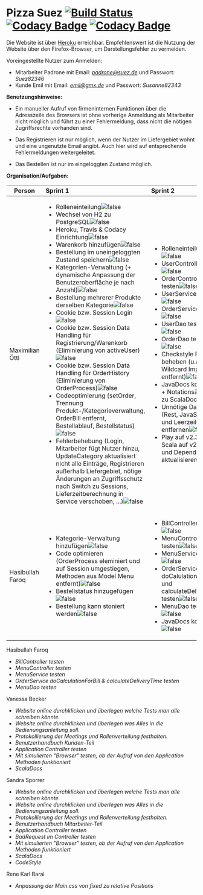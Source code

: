 # Pizza Suez [![Build Status](https://travis-ci.org/swenib/grp1B-pizza.svg?branch=master)](https://travis-ci.org/swenib/grp1B-pizza) [![Codacy Badge](https://api.codacy.com/project/badge/Coverage/b94b30622e2d49a9b194287064d25cdc)](https://www.codacy.com/app/maximilianoe/grp1B-pizza?utm_source=github.com&amp;utm_medium=referral&amp;utm_content=swenib/grp1B-pizza&amp;utm_campaign=Badge_Coverage) [![Codacy Badge](https://api.codacy.com/project/badge/Grade/b94b30622e2d49a9b194287064d25cdc)](https://www.codacy.com/app/maximilianoe/grp1B-pizza?utm_source=github.com&amp;utm_medium=referral&amp;utm_content=swenib/grp1B-pizza&amp;utm_campaign=Badge_Grade)

Die Website ist über [Heroku](http://grp1b-pizza.herokuapp.com/) erreichbar. Empfehlenswert ist die Nutzung der Website über den Firefox-Browser, um Darstellungsfehler zu vermeiden.

Voreingestellte Nutzer zum Anmelden:

* Mitarbeiter Padrone mit Email: *padrone@suez.de* und Passwort: *Suez82346*
* Kunde Emil mit Email: *emil@gmx.de* und Passwort: *Susanne82343*


**Benutzungshinweise:**

* Ein manueller Aufruf von firmeninternen Funktionen über die Adresszeile des Browsers ist ohne vorherige Anmeldung als Mitarbeiter nicht möglich und führt zu einer Fehlermeldung, dass nicht die nötigen Zugriffsrechte vorhanden sind.

* Das Registrieren ist nur möglich, wenn der Nutzer im Liefergebiet wohnt und eine ungenutzte Email angibt. Auch hier wird auf entsprechende Fehlermeldungen weitergeleitet.

* Das Bestellen ist nur im eingeloggten Zustand möglich.


**Organisation/Aufgaben:**

|    Person             | Sprint 1 | Sprint 2 |
| --------------------- | :-------- | :-------- |
| Maximilian Öttl       | <ul><li>Rolleneinteilung![false](https://cdn0.iconfinder.com/data/icons/small-n-flat/24/678134-sign-check-24.png)</li><li>Wechsel von H2 zu PostgreSQL![false](https://cdn0.iconfinder.com/data/icons/small-n-flat/24/678134-sign-check-24.png)</li><li>Heroku, Travis & Codacy Einrichtung![false](https://cdn0.iconfinder.com/data/icons/small-n-flat/24/678134-sign-check-24.png)</li><li>Warenkorb hinzufügen![false](https://cdn0.iconfinder.com/data/icons/small-n-flat/24/678134-sign-check-24.png)</li><li>Bestellung im uneingeloggten Zustand speichern![false](https://cdn0.iconfinder.com/data/icons/small-n-flat/24/678134-sign-check-24.png)</li><li>Kategorien-Verwaltung (+ dynamische Anpassung der Benutzeroberfläche je nach Anzahl)![false](https://cdn0.iconfinder.com/data/icons/small-n-flat/24/678134-sign-check-24.png)</li><li>Bestellung mehrerer Produkte derselben Kategorie![false](https://cdn0.iconfinder.com/data/icons/small-n-flat/24/678134-sign-check-24.png)</li><li>Cookie bzw. Session Login![false](https://cdn0.iconfinder.com/data/icons/small-n-flat/24/678134-sign-check-24.png)</li><li>Cookie bzw. Session Data Handling für Registrierung/Warenkorb (Eliminierung von activeUser)![false](https://cdn0.iconfinder.com/data/icons/small-n-flat/24/678134-sign-check-24.png)</li><li>Cookie bzw. Session Data Handling für OrderHistory (Eliminierung von OrderProcess)![false](https://cdn0.iconfinder.com/data/icons/small-n-flat/24/678134-sign-check-24.png)</li><li>Codeoptimierung (setOrder, Trennung Produkt-/Kategorieverwaltung, OrderBill entfernt, Bestellablauf, Bestellstatus)![false](https://cdn0.iconfinder.com/data/icons/small-n-flat/24/678134-sign-check-24.png)</li><li>Fehlerbehebung (Login, Mitarbeiter fügt Nutzer hinzu, UpdateCategory aktualisiert nicht alle Einträge, Registrieren außerhalb Liefergebiet, nötige Änderungen an Zugriffsschutz nach Switch zu Sessions, Lieferzeitberechnung in Service verschoben, ...)![false](https://cdn0.iconfinder.com/data/icons/small-n-flat/24/678134-sign-check-24.png)</li></ul> | <ul><li>Rolleneinteilung![false](https://cdn0.iconfinder.com/data/icons/small-n-flat/24/678134-sign-check-24.png)</li><li>UserController testen![false](https://cdn0.iconfinder.com/data/icons/small-n-flat/24/678134-sign-check-24.png)</li><li>OrderController testen![false](https://cdn0.iconfinder.com/data/icons/small-n-flat/24/678134-sign-check-24.png)</li><li>UserService testen![false](https://cdn0.iconfinder.com/data/icons/small-n-flat/24/678134-sign-check-24.png)</li><li>OrderService testen![false](https://cdn0.iconfinder.com/data/icons/small-n-flat/24/678134-sign-check-24.png)</li><li>UserDao testen![false](https://cdn0.iconfinder.com/data/icons/small-n-flat/24/678134-sign-check-24.png)</li><li>OrderDao testen![false](https://cdn0.iconfinder.com/data/icons/small-n-flat/24/678134-sign-check-24.png)</li><li>Checkstyle Fehler beheben (u.a. Wildcard Imports entfernt)![false](https://cdn0.iconfinder.com/data/icons/small-n-flat/24/678134-sign-check-24.png)</li><li>JavaDocs korrigieren + Notationsänderung zu ScalaDocs![false](https://cdn0.iconfinder.com/data/icons/small-n-flat/24/678134-sign-check-24.png)</li><li>Unnötige Dateien (Rest, JavaScript) und Leerzeilen entfernen![false](https://cdn0.iconfinder.com/data/icons/small-n-flat/24/678134-sign-check-24.png)</li><li>Play auf v2.3.10, Scala auf v2.11.11 und Dependencies aktualisieren![false](https://cdn0.iconfinder.com/data/icons/small-n-flat/24/678134-sign-check-24.png)</li></ul>
| Hasibullah Faroq      | <ul><li>Kategorie-Verwaltung hinzufügen![false](https://cdn0.iconfinder.com/data/icons/small-n-flat/24/678134-sign-check-24.png)</li><li>Code optimieren (OrderProcess eleminiert und auf Session umgestiegen, Methoden aus Model Menu entfernt)![false](https://cdn0.iconfinder.com/data/icons/small-n-flat/24/678134-sign-check-24.png)</li><li>Bestellstatus hinzugefügen![false](https://cdn0.iconfinder.com/data/icons/small-n-flat/24/678134-sign-check-24.png)</li><li>Bestellung kann stoniert werden![false](https://cdn0.iconfinder.com/data/icons/small-n-flat/24/678134-sign-check-24.png)| <ul><li>BillController testen![false](https://cdn0.iconfinder.com/data/icons/small-n-flat/24/678134-sign-check-24.png)</li><li>MenuController testen![false](https://cdn0.iconfinder.com/data/icons/small-n-flat/24/678134-sign-check-24.png)</li><li>MenuService testen![false](https://cdn0.iconfinder.com/data/icons/small-n-flat/24/678134-sign-check-24.png)</li><li>OrderService doCalulationForBill und calculateDeliveryTime testen![false](https://cdn0.iconfinder.com/data/icons/small-n-flat/24/678134-sign-check-24.png)</li><li>MenuDao testen![false](https://cdn0.iconfinder.com/data/icons/small-n-flat/24/678134-sign-check-24.png)</li><li>JavaDocs korrigieren![false](https://cdn0.iconfinder.com/data/icons/small-n-flat/24/678134-sign-check-24.png)</li></ul>

Hasibullah Faroq
* *BillController testen*
* *MenuController testen*
* *MenuService testen*
* *OrderService doCalculationForBill & calculateDeliveryTime testen*
* *MenuDao testen*

Vanessa Becker
* *Website online durchklicken und überlegen welche Tests man alle schreiben könnte.*
* *Website online durchklicken und überlegen was Alles in die Bedienungsanleitung soll.*
* *Protokollierung der Meetings und Rollenverteilung festhalten.*
* *Benutzerhandbuch Kunden-Teil*
* *Application Controller testen*
* *Mit simulierten "Browser" testen, ob der Aufruf von den Application Methoden funktioniert*
* *ScalaDocs*

Sandra Sporrer
* *Website online durchklicken und überlegen welche Tests man alle schreiben könnte.*
* *Website online durchklicken und überlegen was Alles in die Bedienungsanleitung soll.*
* *Protokollierung der Meetings und Rollenverteilung festhalten.*
* *Benutzerhandbuch Mitarbeiter-Teil*
* *Application Controller testen*
* *BadRequest im Controller testen*
* *Mit simulierten "Browser" testen, ob der Aufruf von den Application Methoden funktioniert*
* *ScalaDocs*
* *CodeStyle*

Rene Karl Baral
* *Anpassung der Main.css von fixed zu relative Positions*